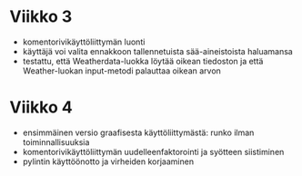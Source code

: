 # Viikko 3

- komentorivikäyttöliittymän luonti
- käyttäjä voi valita ennakkoon tallennetuista sää-aineistoista haluamansa
- testattu, että Weatherdata-luokka löytää oikean tiedoston ja että Weather-luokan input-metodi palauttaa oikean arvon 

# Viikko 4

- ensimmäinen versio graafisesta käyttöliittymästä: runko ilman toiminnallisuuksia
- komentorivikäyttöliittymän uudelleenfaktorointi ja syötteen siistiminen
- pylintin käyttöönotto ja virheiden korjaaminen
